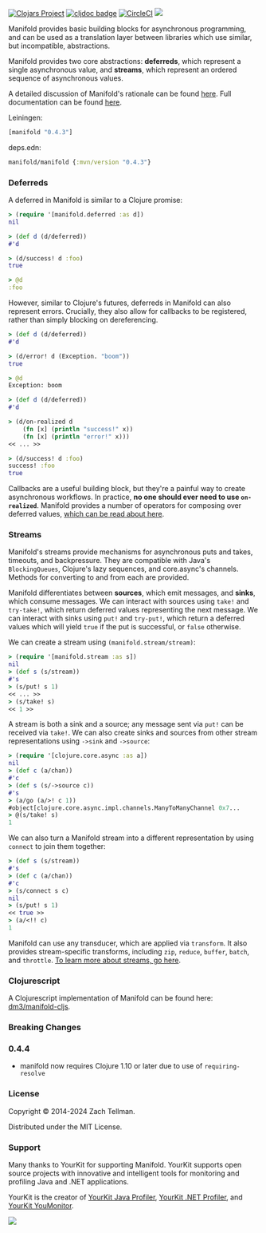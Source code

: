 [![Clojars Project](https://img.shields.io/clojars/v/manifold.svg)](https://clojars.org/manifold)
[![cljdoc badge](https://cljdoc.org/badge/manifold/manifold)](https://cljdoc.org/d/manifold/manifold)
[![CircleCI](https://circleci.com/gh/clj-commons/manifold.svg?style=svg)](https://circleci.com/gh/clj-commons/manifold)
![](doc/manifold.png)

Manifold provides basic building blocks for asynchronous programming, and can be used as a translation layer between libraries which use similar, but incompatible, abstractions.

Manifold provides two core abstractions: **deferreds**, which represent a single asynchronous value, and **streams**, which represent an ordered sequence of asynchronous values.

A detailed discussion of Manifold's rationale can be found [here](doc/rationale.md).  Full documentation can be found [here](https://cljdoc.org/d/manifold/manifold).

Leiningen:
```clojure
[manifold "0.4.3"]
```

deps.edn:
```clojure
manifold/manifold {:mvn/version "0.4.3"}
```

### Deferreds

A deferred in Manifold is similar to a Clojure promise:

```clojure
> (require '[manifold.deferred :as d])
nil

> (def d (d/deferred))
#'d

> (d/success! d :foo)
true

> @d
:foo
```

However, similar to Clojure's futures, deferreds in Manifold can also represent errors.  Crucially, they also allow for callbacks to be registered, rather than simply blocking on dereferencing.

```clojure
> (def d (d/deferred))
#'d

> (d/error! d (Exception. "boom"))
true

> @d
Exception: boom
```

```clojure
> (def d (d/deferred))
#'d

> (d/on-realized d
    (fn [x] (println "success!" x))
    (fn [x] (println "error!" x)))
<< ... >>

> (d/success! d :foo)
success! :foo
true
```

Callbacks are a useful building block, but they're a painful way to create asynchronous workflows.  In practice, **no one should ever need to use `on-realized`**.  Manifold provides a number of operators for composing over deferred values, [which can be read about here](/doc/deferred.md).

### Streams

Manifold's streams provide mechanisms for asynchronous puts and takes, timeouts, and backpressure.  They are compatible with Java's `BlockingQueues`, Clojure's lazy sequences, and core.async's channels.  Methods for converting to and from each are provided.

Manifold differentiates between **sources**, which emit messages, and **sinks**, which consume messages.  We can interact with sources using `take!` and `try-take!`, which return deferred values representing the next message.  We can interact with sinks using `put!` and `try-put!`, which return a deferred values which will yield `true` if the put is successful, or `false` otherwise.

We can create a stream using `(manifold.stream/stream)`:

```clojure
> (require '[manifold.stream :as s])
nil
> (def s (s/stream))
#'s
> (s/put! s 1)
<< ... >>
> (s/take! s)
<< 1 >>
```

A stream is both a sink and a source; any message sent via `put!` can be received via `take!`.  We can also create sinks and sources from other stream representations using `->sink` and `->source`:

```clojure
> (require '[clojure.core.async :as a])
nil
> (def c (a/chan))
#'c
> (def s (s/->source c))
#'s
> (a/go (a/>! c 1))
#object[clojure.core.async.impl.channels.ManyToManyChannel 0x7...
> @(s/take! s)
1
```

We can also turn a Manifold stream into a different representation by using `connect` to join them together:

```clojure
> (def s (s/stream))
#'s
> (def c (a/chan))
#'c
> (s/connect s c)
nil
> (s/put! s 1)
<< true >>
> (a/<!! c)
1
```

Manifold can use any transducer, which are applied via `transform`.  It also provides stream-specific transforms, including `zip`, `reduce`, `buffer`, `batch`, and `throttle`.  [To learn more about streams, go here](/doc/stream.md).

### Clojurescript

A Clojurescript implementation of Manifold can be found here: [dm3/manifold-cljs](https://github.com/dm3/manifold-cljs).


### Breaking Changes

### 0.4.4
- manifold now requires Clojure 1.10 or later due to use of `requiring-resolve`


### License

Copyright © 2014-2024 Zach Tellman.

Distributed under the MIT License.

### Support

Many thanks to YourKit for supporting Manifold. YourKit supports open source projects with innovative and intelligent tools for monitoring and profiling Java and .NET applications.

YourKit is the creator of <a href="https://www.yourkit.com/java/profiler/">YourKit Java Profiler</a>, <a href="https://www.yourkit.com/dotnet-profiler/">YourKit .NET Profiler</a>, and <a href="https://www.yourkit.com/youmonitor/">YourKit YouMonitor</a>.

![](https://www.yourkit.com/images/yklogo.png)
